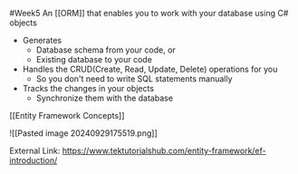#Week5
An [[ORM]] that enables you to work with your database using C# objects
- Generates
	- Database schema from your code, or
	- Existing database to your code
- Handles the CRUD(Create, Read, Update, Delete) operations for you
	- So you don't need to write SQL statements manually
- Tracks the changes in your objects
	- Synchronize them with the database 

[[Entity Framework Concepts]]


![[Pasted image 20240929175519.png]]

External Link:
https://www.tektutorialshub.com/entity-framework/ef-introduction/